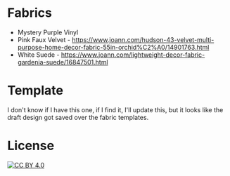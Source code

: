 # Fabrics
- Mystery Purple Vinyl
- Pink Faux Velvet - https://www.joann.com/hudson-43-velvet-multi-purpose-home-decor-fabric-55in-orchid%C2%A0/14901763.html
- White Suede - https://www.joann.com/lightweight-decor-fabric-gardenia-suede/16847501.html


# Template
I don't know if I have this one, if I find it, I'll update this, but it looks like the draft design got saved over the fabric templates.

# License

[![CC BY 4.0][cc-by-image]][cc-by]

[cc-by]: http://creativecommons.org/licenses/by/4.0/
[cc-by-image]: https://i.creativecommons.org/l/by/4.0/88x31.png
[cc-by-shield]: https://img.shields.io/badge/License-CC%20BY%204.0-lightgrey.svg
